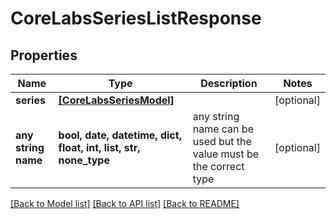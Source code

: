 # CoreLabsSeriesListResponse


## Properties
Name | Type | Description | Notes
------------ | ------------- | ------------- | -------------
**series** | [**[CoreLabsSeriesModel]**](CoreLabsSeriesModel.md) |  | [optional] 
**any string name** | **bool, date, datetime, dict, float, int, list, str, none_type** | any string name can be used but the value must be the correct type | [optional]

[[Back to Model list]](../README.md#documentation-for-models) [[Back to API list]](../README.md#documentation-for-api-endpoints) [[Back to README]](../README.md)


